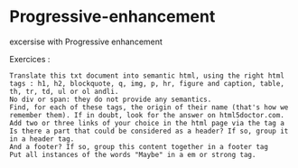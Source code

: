 # Progressive-enhancement
excersise with Progressive enhancement

Exercices :

    Translate this txt document into semantic html, using the right html tags : h1, h2, blockquote, q, img, p, hr, figure and caption, table, th, tr, td, ul or ol andli.
    No div or span: they do not provide any semantics.
    Find, for each of these tags, the origin of their name (that's how we remember them). If in doubt, look for the answer on html5doctor.com.
    Add two or three links of your choice in the html page via the tag a
    Is there a part that could be considered as a header? If so, group it in a header tag.
    And a footer? If so, group this content together in a footer tag
    Put all instances of the words "Maybe" in a em or strong tag.


